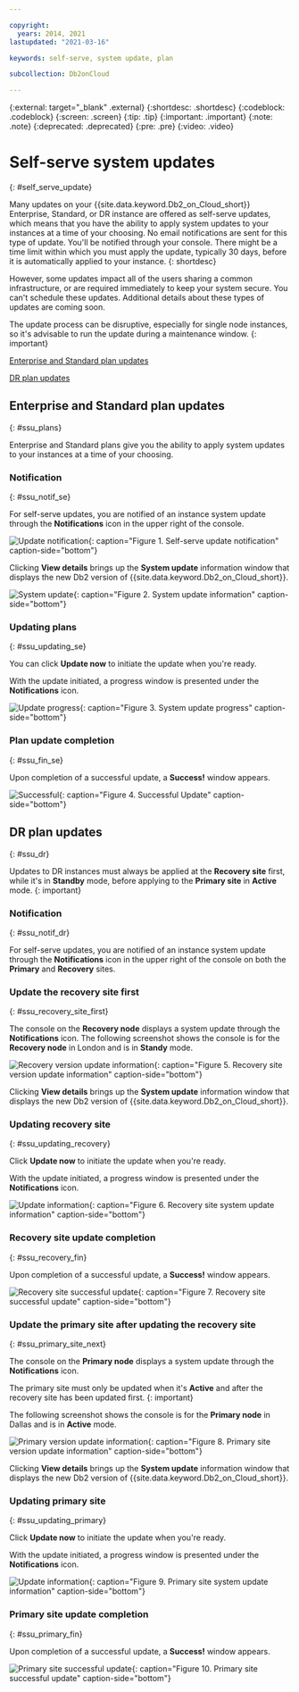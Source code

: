 ```yaml
---

copyright:
  years: 2014, 2021
lastupdated: "2021-03-16"

keywords: self-serve, system update, plan

subcollection: Db2onCloud

---
```


<!-- Attribute definitions --> 
{:external: target="_blank" .external}
{:shortdesc: .shortdesc}
{:codeblock: .codeblock}
{:screen: .screen}
{:tip: .tip}
{:important: .important}
{:note: .note}
{:deprecated: .deprecated}
{:pre: .pre}
{:video: .video}

# Self-serve system updates
{: #self_serve_update}

Many updates on your {{site.data.keyword.Db2_on_Cloud_short}} Enterprise, Standard, or DR instance are offered as self-serve updates, which means that you have the ability to apply system updates to your instances at a time of your choosing. No email notifications are sent for this type of update. You'll be notified through your console. There might be a time limit within which you must apply the update, typically 30 days, before it is automatically applied to your instance.
{: shortdesc}

However, some updates impact all of the users sharing a common infrastructure, or are required immediately to keep your system secure. You can't schedule these updates. Additional details about these types of updates are coming soon.

The update process can be disruptive, especially for single node instances, so it's advisable to run the update during a maintenance window.
{: important}

[Enterprise and Standard plan updates](#ssu_plans)

[DR plan updates](#ssu_dr)

## Enterprise and Standard plan updates
{: #ssu_plans}

Enterprise and Standard plans give you the ability to apply system updates to your instances at a time of your choosing.

### Notification
{: #ssu_notif_se}

For self-serve updates, you are notified of an instance system update through the **Notifications** icon in the upper right of the console.

![Update notification](images/ss_notification.png "Self-serve update notification"){: caption="Figure 1. Self-serve update notification" caption-side="bottom"}

Clicking **View details** brings up the **System update** information window that displays the new Db2 version of {{site.data.keyword.Db2_on_Cloud_short}}.  

![System update](images/ss_system_update.png "System update information"){: caption="Figure 2. System update information" caption-side="bottom"}

### Updating plans
{: #ssu_updating_se}

You can click **Update now** to initiate the update when you're ready. 

With the update initiated, a progress window is presented under the **Notifications** icon.

![Update progress](images/ss_progress.png "System update progress"){: caption="Figure 3. System update progress" caption-side="bottom"}

### Plan update completion
{: #ssu_fin_se}

Upon completion of a successful update, a **Success!** window appears.

![Successful](images/ss_success.png "Successful update"){: caption="Figure 4. Successful Update" caption-side="bottom"}

## DR plan updates
{: #ssu_dr}

Updates to DR instances must always be applied at the **Recovery site** first, while it's in **Standby** mode, before applying to the **Primary site** in **Active** mode.
{: important}

### Notification
{: #ssu_notif_dr}

For self-serve updates, you are notified of an instance system update through the **Notifications** icon in the upper right of the console on both the **Primary** and **Recovery** sites. 

### Update the recovery site first
{: #ssu_recovery_site_first}

The console on the **Recovery node** displays a system update through the **Notifications** icon. The following screenshot shows the console is for the **Recovery node** in London and is in **Standy** mode.

![Recovery version update information](images/ssu_dr_recovery_info.jpg "Recovery version update information"){: caption="Figure 5. Recovery site version update information" caption-side="bottom"}

Clicking **View details** brings up the **System update** information window that displays the new Db2 version of {{site.data.keyword.Db2_on_Cloud_short}}.  

### Updating recovery site
{: #ssu_updating_recovery}

Click **Update now** to initiate the update when you're ready. 

With the update initiated, a progress window is presented under the **Notifications** icon.

![Update information](images/ssu_dr_recovery_update.jpg "Update information"){: caption="Figure 6. Recovery site system update information" caption-side="bottom"}

### Recovery site update completion
{: #ssu_recovery_fin}

Upon completion of a successful update, a **Success!** window appears.

![Recovery site successful update](images/ssu_dr_recovery_success.jpg "Recovery site successful update"){: caption="Figure 7. Recovery site successful update" caption-side="bottom"}

### Update the primary site after updating the recovery site
{: #ssu_primary_site_next}

The console on the **Primary node** displays a system update through the **Notifications** icon.  

The primary site must only be updated when it's **Active** and after the recovery site has been updated first.
{: important}

The following screenshot shows the console is for the **Primary node** in Dallas and is in **Active** mode.

![Primary version update information](images/ssu_dr_primary_info.jpg "Primary version update information"){: caption="Figure 8. Primary site version update information" caption-side="bottom"}

Clicking **View details** brings up the **System update** information window that displays the new Db2 version of {{site.data.keyword.Db2_on_Cloud_short}}. 

### Updating primary site
{: #ssu_updating_primary}

Click **Update now** to initiate the update when you're ready. 

With the update initiated, a progress window is presented under the **Notifications** icon.

![Update information](images/ssu_dr_primary_update.jpg "Update information"){: caption="Figure 9. Primary site system update information" caption-side="bottom"}

### Primary site update completion
{: #ssu_primary_fin}

Upon completion of a successful update, a **Success!** window appears.

![Primary site successful update](images/ssu_dr_primary_success.jpg "Primary site successful update"){: caption="Figure 10. Primary site successful update" caption-side="bottom"}

